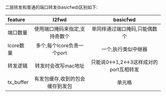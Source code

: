 
二层转发和普通的端口转发(basicfwd)区别如下:

| feature | l2fwd | basicfwd |
| :-----| :----: | :----: |
| 端口数量 | 使用端口掩码来指定,支持奇数个 | 单同样通过端口掩码,只能偶数个 |
| lcore数量 | 多个,每个lcore负责一个port | 一个,执行类似中继器 |
| 转发逻辑 | 转发时会改写mac地址 | 只能说0<->1,2<->3这样成对的port互相转发 |
| tx_buffer | 有发包缓存,收到的包会缓存到发包 | 单元格 |